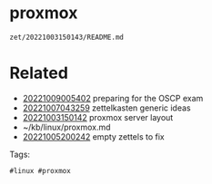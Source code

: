 # proxmox

` zet/20221003150143/README.md `

# Related

- [20221009005402](/zet/20221009005402/README.md) preparing for the OSCP exam
- [20221007043259](/zet/20221007043259/README.md) zettelkasten generic ideas
- [20221003150142](/zet/20221003150142/README.md) proxmox server layout
- ~/kb/linux/proxmox.md
- [20221005200242](/zet/20221005200242/README.md) empty zettels to fix

Tags:

    #linux #proxmox 
